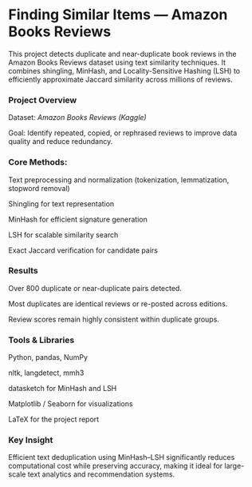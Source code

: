 # Finding Similar Items — Amazon Books Reviews

This project detects duplicate and near-duplicate book reviews in the Amazon Books Reviews dataset using text similarity techniques.
It combines shingling, MinHash, and Locality-Sensitive Hashing (LSH) to efficiently approximate Jaccard similarity across millions of reviews.

### Project Overview

Dataset: *Amazon Books Reviews (Kaggle)*

Goal: Identify repeated, copied, or rephrased reviews to improve data quality and reduce redundancy.

### Core Methods:

Text preprocessing and normalization (tokenization, lemmatization, stopword removal)

Shingling for text representation

MinHash for efficient signature generation

LSH for scalable similarity search

Exact Jaccard verification for candidate pairs

### Results

Over 800 duplicate or near-duplicate pairs detected.

Most duplicates are identical reviews or re-posted across editions.

Review scores remain highly consistent within duplicate groups.

### Tools & Libraries

Python, pandas, NumPy

nltk, langdetect, mmh3

datasketch for MinHash and LSH

Matplotlib / Seaborn for visualizations

LaTeX for the project report

### Key Insight

Efficient text deduplication using MinHash–LSH significantly reduces computational cost while preserving accuracy, making it ideal for large-scale text analytics and recommendation systems.
